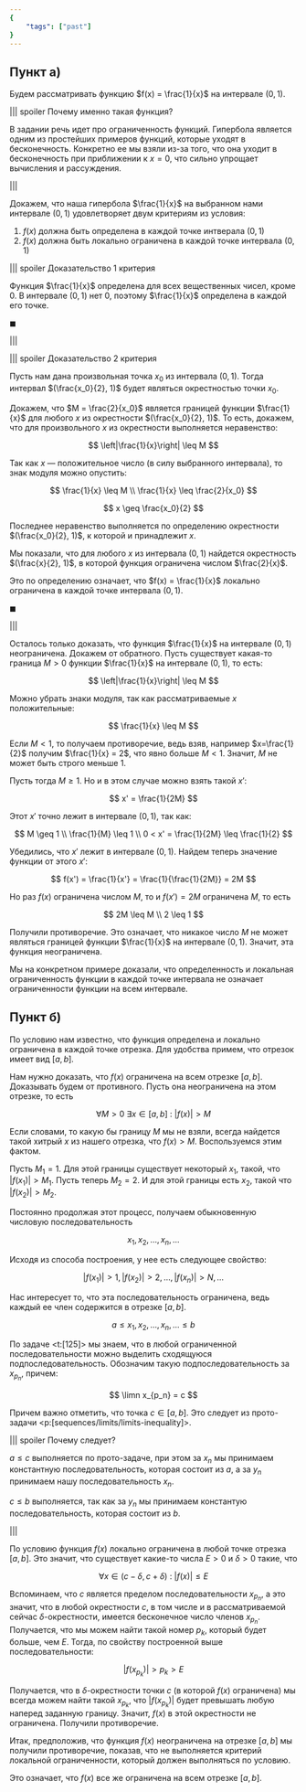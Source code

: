 ```yaml
---
{
    "tags": ["past"]
}
---
```


## Пункт а)

Будем рассматривать функцию $f(x) = \frac{1}{x}$ на интервале $(0,1)$.

||| spoiler Почему именно такая функция?

В задании речь идет про ограниченность функций. Гипербола является одним из простейших примеров функций, которые уходят в бесконечность. Конкретно ее мы взяли из-за того, что она уходит в бесконечность при приближении к $x=0$, что сильно упрощает вычисления и рассуждения.

|||

Докажем, что наша гипербола $\frac{1}{x}$ на выбранном нами интервале $(0,1)$ удовлетворяет двум критериям из условия:

1. $f(x)$ должна быть определена в каждой точке интверала $(0,1)$
2. $f(x)$ должна быть локально ограничена в каждой точке интервала $(0,1)$

||| spoiler Доказательство 1 критерия

Функция $\frac{1}{x}$ определена для всех вещественных чисел, кроме $0$. В интервале $(0,1)$ нет $0$, поэтому $\frac{1}{x}$ определена в каждой его точке.

$\blacksquare$

|||

||| spoiler Доказательство 2 критерия

Пусть нам дана произвольная точка $x_0$ из интервала $(0,1)$. Тогда интервал $(\frac{x_0}{2}, 1)$ будет являться окрестностью точки $x_0$.

Докажем, что $M = \frac{2}{x_0}$ является границей функции $\frac{1}{x}$ для любого $x$ из окрестности $(\frac{x_0}{2}, 1)$. То есть, докажем, что для произвольного $x$ из окрестности выполняется неравенство:

$$ \left|\frac{1}{x}\right| \leq M $$

Так как $x$ — положительное число (в силу выбранного интервала), то знак модуля можно опустить:

$$ \frac{1}{x} \leq M \\ \frac{1}{x} \leq \frac{2}{x_0} $$

$$ x \geq \frac{x_0}{2} $$

Последнее неравенство выполняется по определению окрестности $(\frac{x_0}{2}, 1)$, к которой и принадлежит $x$.

Мы показали, что для любого $x$ из интервала $(0,1)$ найдется окрестность $(\frac{x}{2}, 1)$, в которой функция ограничена числом $\frac{2}{x}$.

Это по определению означает, что $f(x) = \frac{1}{x}$ локально ограничена в каждой точке интервала $(0,1)$.

$\blacksquare$

|||

Осталось только доказать, что функция $\frac{1}{x}$ на интервале $(0,1)$ неограничена. Докажем от обратного. Пусть существует какая-то граница $M > 0$ функции $\frac{1}{x}$ на интервале $(0,1)$, то есть:

$$ \left|\frac{1}{x}\right| \leq M $$

Можно убрать знаки модуля, так как рассматриваемые $x$ положительные:

$$ \frac{1}{x} \leq M $$

Если $M < 1$, то получаем противоречие, ведь взяв, например $x=\frac{1}{2}$ получим $\frac{1}{x} = 2$, что явно больше $M<1$. Значит, $M$ не может быть строго меньше $1$.

Пусть тогда $M\geq 1$. Но и в этом случае можно взять такой $x'$:

$$ x' = \frac{1}{2M} $$

Этот $x'$ точно лежит в интервале $(0,1)$, так как:

$$ M \geq 1 \\ \frac{1}{M} \leq 1 \\ 0 < x' = \frac{1}{2M} \leq \frac{1}{2} $$

Убедились, что $x'$ лежит в интервале $(0,1)$. Найдем теперь значение функции от этого $x'$:

$$ f(x') = \frac{1}{x'} = \frac{1}{\frac{1}{2M}} = 2M $$

Но раз $f(x)$ ограничена числом $M$, то и $f(x') = 2M$ ограничена $M$, то есть

$$ 2M \leq M \\ 2 \leq 1 $$

Получили противоречие. Это означает, что никакое число $M$ не может являться границей функции $\frac{1}{x}$ на интервале $(0,1)$. Значит, эта функция неограничена.

Мы на конкретном примере доказали, что определенность и локальная ограниченность функции в каждой точке интервала не означает ограниченности функции на всем интервале.

## Пункт б)

По условию нам известно, что функция определена и локально ограничена в каждой точке отрезка. Для удобства примем, что отрезок имеет вид $[a, b]$.

Нам нужно доказать, что $f(x)$ ограничена на всем отрезке $[a,b]$. Доказывать будем от противного. Пусть она неограничена на этом отрезке, то есть

$$ \forall M > 0 \ \exists x \in [a,b] \ : \ |f(x)| > M $$

Если словами, то какую бы границу $M$ мы не взяли, всегда найдется такой хитрый $x$ из нашего отрезка, что $f(x) > M$. Воспользуемся этим фактом.

Пусть $M_1 = 1$. Для этой границы существует некоторый $x_1$, такой, что $|f(x_1)| > M_1$. Пусть теперь $M_2 = 2$. И для этой границы есть $x_2$, такой что $|f(x_2)| > M_2$.

Постоянно продолжая этот процесс, получаем обыкновенную числовую последовательность

$$ x_1, x_2, \ldots, x_n, \ldots $$

Исходя из способа построения, у нее есть следующее свойство:

$$ |f(x_1)| > 1, |f(x_2)| > 2, \ldots, |f(x_n)| > N, \ldots $$

Нас интересует то, что эта последовательность ограничена, ведь каждый ее член содержится в отрезке $[a,b]$.

$$ a \leq x_1, x_2, \ldots, x_n, \ldots \leq b $$

По задаче <t:[125]> мы знаем, что в любой ограниченной последовательности можно выделить сходящуюся подпоследовательность. Обозначим такую подпоследовательность за $x_{p_n}$,  причем:

$$ \limn x_{p_n} = c $$

Причем важно отметить, что точка $c \in [a,b]$. Это следует из прото-задачи <p:[sequences/limits/limits-inequality]>.

||| spoiler Почему следует?

$a\leq c$ выполняется по прото-задаче, при этом за $x_n$ мы принимаем константную последовательность, которая состоит из $a$, а за $y_n$ принимаем нашу последовательность $x_n$.

$c\leq b$ выполняется, так как за $y_n$ мы принимаем константую последовательность, которая состоит из $b$.

|||

По условию функция $f(x)$ локально ограничена в любой точке отрезка $[a,b]$. Это значит, что существует какие-то числа $E>0$ и $\delta > 0$ такие, что

$$ \forall x \in (c-\delta, c+\delta) \ : \ |f(x)| \leq E $$

Вспоминаем, что $c$ является пределом последовательности $x_{p_n}$, а это значит, что в любой окрестности $c$, в том числе и в рассматриваемой сейчас $\delta$-окрестности, имеется бесконечное число членов $x_{p_n}$. Получается, что мы можем найти такой номер $p_k$, который будет больше, чем $E$. Тогда, по свойству построенной выше последовательности:

$$ |f(x_{p_k})| > p_k > E $$

Получается, что в $\delta$-окрестности точки $c$ (в которой $f(x)$ ограничена) мы всегда можем найти такой $x_{p_k}$, что $|f(x_{p_k})|$ будет превышать любую наперед заданную границу. Значит, $f(x)$ в этой окрестности не ограничена. Получили противоречие.

Итак, предположив, что функция $f(x)$ неограничена на отрезке $[a,b]$ мы получили противоречие, показав, что не выполняется критерий локальной ограниченности, который должен выполняться по условию.

Это означает, что $f(x)$ все же ограничена на всем отрезке $[a,b]$.